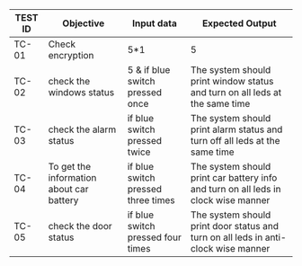 
|TEST ID|Objective|Input data| Expected Output|
|-------|-----|------|-------|
|TC-01|Check encryption|5*1 |5 |
|TC-02|check the windows status|5 & if blue switch pressed once|The system should print window status and turn on all leds at the same time |
|TC-03|check the alarm status|if blue switch pressed twice|The system should print alarm status and turn off all leds at the same time|
|TC-04|To get the information about car battery|if blue switch pressed three times|The system should print car battery info and turn on all leds in clock wise manner|
|TC-05|check the door status|if blue switch pressed four times|The system should print door status and turn on all leds in anti-clock wise manner|
